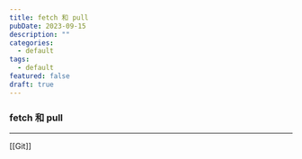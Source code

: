 ```yaml
---
title: fetch 和 pull
pubDate: 2023-09-15
description: ""
categories:
  - default
tags:
  - default
featured: false
draft: true
---
```

### fetch 和 pull

---

[[Git]]
